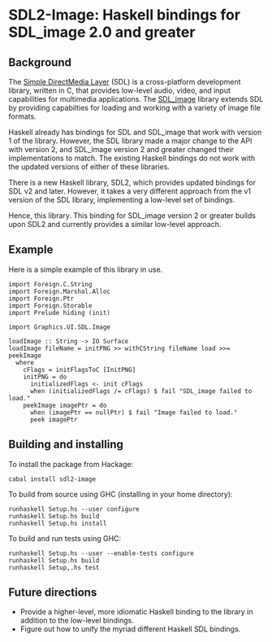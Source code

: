 # SDL2-Image: Haskell bindings for SDL_image 2.0 and greater

## Background

The [Simple DirectMedia Layer](//www.libsdl.org) (SDL) is a cross-platform development library,
written in C, that provides low-level audio, video, and input capabilities for multimedia
applications. The [SDL_image](//www.libsdl.org/projects/SDL_image) library extends SDL by providing
capabilties for loading and working with a variety of image file formats.

Haskell already has bindings for SDL and SDL_image that work with version 1 of the library. However,
the SDL library made a major change to the API with version 2, and SDL_image version 2 and greater
changed their implementations to match. The existing Haskell bindings do not work with the updated
versions of either of these libraries.

There is a new Haskell library, SDL2, which provides updated bindings for SDL v2 and later. However,
it takes a very different approach from the v1 version of the SDL library, implementing a low-level
set of bindings.

Hence, this library. This binding for SDL_image version 2 or greater builds upon SDL2 and currently
provides a similar low-level approach.

## Example

Here is a simple example of this library in use.

```
import Foreign.C.String
import Foreign.Marshal.Alloc
import Foreign.Ptr
import Foreign.Storable
import Prelude hiding (init)

import Graphics.UI.SDL.Image

loadImage :: String -> IO Surface
loadImage fileName = initPNG >> withCString fileName load >>= peekImage
  where
    cFlags = initFlagsToC [InitPNG]
    initPNG = do
      initializedFlags <- init cFlags
      when (initializedFlags /= cFlags) $ fail "SDL_image failed to load."
    peekImage imagePtr = do
      when (imagePtr == nullPtr) $ fail "Image failed to load."
      peek imagePtr
```

## Building and installing

To install the package from Hackage:

```
cabal install sdl2-image
```

To build from source using GHC (installing in your home directory):

```
runhaskell Setup.hs --user configure
runhaskell Setup.hs build
runhaskell Setup.hs install
```

To build and run tests using GHC:

```
runhaskell Setup.hs --user --enable-tests configure
runhaskell Setup.hs build
runhaskell Setup,.hs test
```

## Future directions

   * Provide a higher-level, more idiomatic Haskell binding to the library in addition to the
     low-level bindings.
   * Figure out how to unify the myriad different Haskell SDL bindings.
